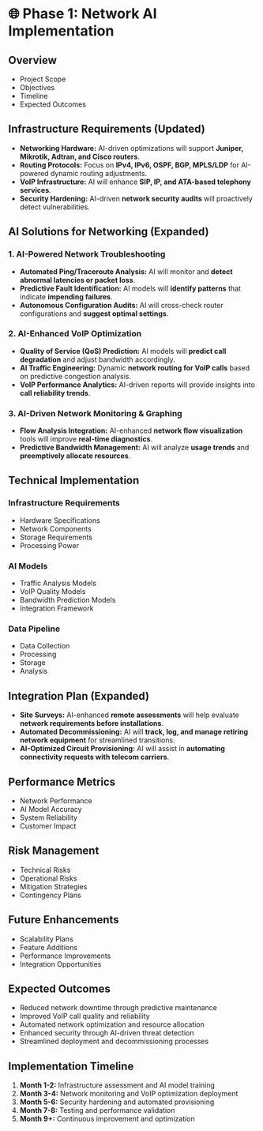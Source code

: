# 🌐 Phase 1: Network AI Implementation

## Overview
- Project Scope
- Objectives
- Timeline
- Expected Outcomes

## Infrastructure Requirements (Updated)
- **Networking Hardware:** AI-driven optimizations will support **Juniper, Mikrotik, Adtran, and Cisco routers**.
- **Routing Protocols:** Focus on **IPv4, IPv6, OSPF, BGP, MPLS/LDP** for AI-powered dynamic routing adjustments.
- **VoIP Infrastructure:** AI will enhance **SIP, IP, and ATA-based telephony services**.
- **Security Hardening:** AI-driven **network security audits** will proactively detect vulnerabilities.

## AI Solutions for Networking (Expanded)
### 1. AI-Powered Network Troubleshooting
- **Automated Ping/Traceroute Analysis:** AI will monitor and **detect abnormal latencies or packet loss**.
- **Predictive Fault Identification:** AI models will **identify patterns** that indicate **impending failures**.
- **Autonomous Configuration Audits:** AI will cross-check router configurations and **suggest optimal settings**.

### 2. AI-Enhanced VoIP Optimization
- **Quality of Service (QoS) Prediction:** AI models will **predict call degradation** and adjust bandwidth accordingly.
- **AI Traffic Engineering:** Dynamic **network routing for VoIP calls** based on predictive congestion analysis.
- **VoIP Performance Analytics:** AI-driven reports will provide insights into **call reliability trends**.

### 3. AI-Driven Network Monitoring & Graphing
- **Flow Analysis Integration:** AI-enhanced **network flow visualization** tools will improve **real-time diagnostics**.
- **Predictive Bandwidth Management:** AI will analyze **usage trends** and **preemptively allocate resources**.

## Technical Implementation

### Infrastructure Requirements
- Hardware Specifications
- Network Components
- Storage Requirements
- Processing Power

### AI Models
- Traffic Analysis Models
- VoIP Quality Models
- Bandwidth Prediction Models
- Integration Framework

### Data Pipeline
- Data Collection
- Processing
- Storage
- Analysis

## Integration Plan (Expanded)
- **Site Surveys:** AI-enhanced **remote assessments** will help evaluate **network requirements before installations**.
- **Automated Decommissioning:** AI will **track, log, and manage retiring network equipment** for streamlined transitions.
- **AI-Optimized Circuit Provisioning:** AI will assist in **automating connectivity requests with telecom carriers**.

## Performance Metrics
- Network Performance
- AI Model Accuracy
- System Reliability
- Customer Impact

## Risk Management
- Technical Risks
- Operational Risks
- Mitigation Strategies
- Contingency Plans

## Future Enhancements
- Scalability Plans
- Feature Additions
- Performance Improvements
- Integration Opportunities

## Expected Outcomes
- Reduced network downtime through predictive maintenance
- Improved VoIP call quality and reliability
- Automated network optimization and resource allocation
- Enhanced security through AI-driven threat detection
- Streamlined deployment and decommissioning processes

## Implementation Timeline
1. **Month 1-2:** Infrastructure assessment and AI model training
2. **Month 3-4:** Network monitoring and VoIP optimization deployment
3. **Month 5-6:** Security hardening and automated provisioning
4. **Month 7-8:** Testing and performance validation
5. **Month 9+:** Continuous improvement and optimization 